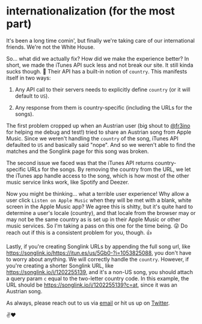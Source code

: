 # internationalization (for the most part)

It's been a long time comin', but finally we're taking care of our international friends. We're not the White House.

So... what did we actually fix? How did we make the experience better? In short, we made the iTunes API suck less and not break our site. It still kinda sucks though. 😬 Their API has a built-in notion of `country`. This manifests itself in two ways:

1. Any API call to their servers needs to explicitly define `country` (or it will default to `US`).

2. Any response from them is country-specific (including the URLs for the songs).

The first problem cropped up when an Austrian user (big shout to [@fr3ino](https://www.twitter.com/fr3ino) for helping me debug and test!) tried to share an Austrian song from Apple Music. Since we weren't handling the `country` of the song, iTunes API defaulted to `US` and basically said "nope". And so we weren't able to find the matches and the Songlink page for this song was broken.

The second issue we faced was that the iTunes API returns country-specific URLs for the songs. By removing the country from the URL, we let the iTunes app handle access to the song, which is how most of the other music service links work, like Spotify and Deezer.

Now you might be thinking... what a terrible user experience! Why allow a user click `Listen on Apple Music` when they will be met with a blank, white screen in the Apple Music app? We agree this is shitty, but it's quite hard to determine a user's locale (country), and that locale from the browser may or may not be the same country as is set up in their Apple Music or other music services. So I'm taking a pass on this one for the time being. 😜 Do reach out if this is a consistent problem for you, though. 👍

Lastly, if you're creating Songlink URLs by appending the full song url, like https://songlink.io/https://itun.es/us/5Gb0-?i=1053825088, you don't have to worry about anything. We will correctly handle the `country`. However, if you're creating a shorter Songlink URL, like https://songlink.io/i/1202255139, and it's a non-US song, you should attach a query param `c` equal to the two-letter country code. In this example, the URL should be https://songlink.io/i/1202255139?c=at, since it was an Austrian song.

As always, please reach out to us via [email](hello@songlink.io) or hit us up on [Twitter](https://twitter.com/songlinkio).

✌️❤️
